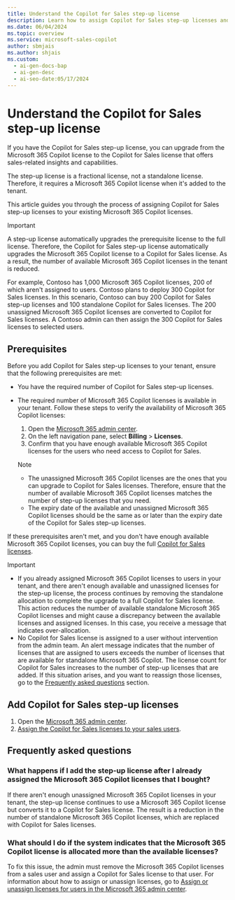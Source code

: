 ```yaml
---
title: Understand the Copilot for Sales step-up license
description: Learn how to assign Copilot for Sales step-up licenses and upgrade from the Microsoft 365 Copilot license.
ms.date: 06/04/2024
ms.topic: overview
ms.service: microsoft-sales-copilot
author: sbmjais
ms.author: shjais
ms.custom:
  - ai-gen-docs-bap
  - ai-gen-desc
  - ai-seo-date:05/17/2024
---
```


# Understand the Copilot for Sales step-up license

If you have the Copilot for Sales step-up license, you can upgrade from the Microsoft 365 Copilot license to the Copilot for Sales license that offers sales-related insights and capabilities.

The step-up license is a fractional license, not a standalone license. Therefore, it requires a Microsoft 365 Copilot license when it's added to the tenant.

This article guides you through the process of assigning Copilot for Sales step-up licenses to your existing Microsoft 365 Copilot licenses.

> [!IMPORTANT]
> A step-up license automatically upgrades the prerequisite license to the full license. Therefore, the Copilot for Sales step-up license automatically upgrades the Microsoft 365 Copilot license to a Copilot for Sales license. As a result, the number of available Microsoft 365 Copilot licenses in the tenant is reduced.
>
> For example, Contoso has 1,000 Microsoft 365 Copilot licenses, 200 of which aren't assigned to users. Contoso plans to deploy 300 Copilot for Sales licenses. In this scenario, Contoso can buy 200 Copilot for Sales step-up licenses and 100 standalone Copilot for Sales licenses. The 200 unassigned Microsoft 365 Copilot licenses are converted to Copilot for Sales licenses. A Contoso admin can then assign the 300 Copilot for Sales licenses to selected users.

## Prerequisites

Before you add Copilot for Sales step-up licenses to your tenant, ensure that the following prerequisites are met:

- You have the required number of Copilot for Sales step-up licenses.
- The required number of Microsoft 365 Copilot licenses is available in your tenant. Follow these steps to verify the availability of Microsoft 365 Copilot licenses:

    1. Open the [Microsoft 365 admin center](https://admin.microsoft.com/).
    1. On the left navigation pane, select **Billing** > **Licenses**.
    1. Confirm that you have enough available Microsoft 365 Copilot licenses for the users who need access to Copilot for Sales.

    > [!NOTE]
    > - The unassigned Microsoft 365 Copilot licenses are the ones that you can upgrade to Copilot for Sales licenses. Therefore, ensure that the number of available Microsoft 365 Copilot licenses matches the number of step-up licenses that you need.
    > - The expiry date of the available and unassigned Microsoft 365 Copilot licenses should be the same as or later than the expiry date of the Copilot for Sales step-up licenses.

If these prerequisites aren't met, and you don't have enough available Microsoft 365 Copilot licenses, you can buy the full [Copilot for Sales licenses](buy-license.md).

> [!IMPORTANT]
> - If you already assigned Microsoft 365 Copilot licenses to users in your tenant, and there aren't enough available and unassigned licenses for the step-up license, the process continues by removing the standalone allocation to complete the upgrade to a full Copilot for Sales license. This action reduces the number of available standalone Microsoft 365 Copilot licenses and might cause a discrepancy between the available licenses and assigned licenses. In this case, you receive a message that indicates over-allocation.
> - No Copilot for Sales license is assigned to a user without intervention from the admin team. An alert message indicates that the number of licenses that are assigned to users exceeds the number of licenses that are available for standalone Microsoft 365 Copilot. The license count for Copilot for Sales increases to the number of step-up licenses that are added. If this situation arises, and you want to reassign those licenses, go to the [Frequently asked questions](#frequently-asked-questions) section.

## Add Copilot for Sales step-up licenses

1. Open the [Microsoft 365 admin center](https://admin.microsoft.com/).
1. [Assign the Copilot for Sales licenses to your sales users](/microsoft-365/admin/manage/assign-licenses-to-users?view=o365-worldwide&preserve-view=true).

## Frequently asked questions

### What happens if I add the step-up license after I already assigned the Microsoft 365 Copilot licenses that I bought?

If there aren't enough unassigned Microsoft 365 Copilot licenses in your tenant, the step-up license continues to use a Microsoft 365 Copilot license but converts it to a Copilot for Sales license. The result is a reduction in the number of standalone Microsoft 365 Copilot licenses, which are replaced with Copilot for Sales licenses.

### What should I do if the system indicates that the Microsoft 365 Copilot license is allocated more than the available licenses?

To fix this issue, the admin must remove the Microsoft 365 Copilot licenses from a sales user and assign a Copilot for Sales license to that user. For information about how to assign or unassign licenses, go to [Assign or unassign licenses for users in the Microsoft 365 admin center](/microsoft-365/admin/manage/assign-licenses-to-users?view=o365-worldwide&preserve-view=true).

